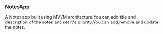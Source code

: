 ### NotesApp
A Notes app built using MVVM architecture.You can add title and description of the notes and set it's priority.You can add,remove and update the notes.
